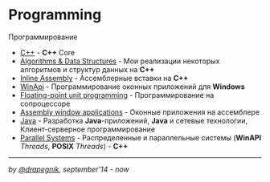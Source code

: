 # Programming

Программирование

* [C++](https://github.com/Drapegnik/bsu/tree/master/programming/c++) - **C++**
  Core
* [Algorithms & Data Structures](https://github.com/Drapegnik/bsu/tree/master/programming/algorithms-data-structures) -
  Мои реализации некоторых алгоритмов и структур данных на **C++**
* [Inline Assembly](https://github.com/Drapegnik/bsu/tree/master/programming/inline-assembly) -
  Ассемблерные вставки на **C++**
* [WinApi](https://github.com/Drapegnik/bsu/tree/master/programming/winapi) -
  Программирование оконных приложений для **Windows**
* [Floating-point unit programming](https://github.com/Drapegnik/bsu/tree/master/programming/fpu) -
  Программирование на сопроцессоре
* [Assembly window applications](https://github.com/Drapegnik/bsu/tree/master/programming/radasm) -
  Оконные приложения на ассемблере
* [Java](https://github.com/Drapegnik/bsu/tree/master/programming/java) -
  Разработка **Java**-приложений, **Java** и сетевые технологии,
  Клиент-серверное программирование
* [Parallel Systems](https://github.com/Drapegnik/bsu/tree/master/programming/parallel-systems) -
  Распределенные и параллельные системы (**WinAPI** _Threads_, **POSIX**
  _Threads_) - **C++**

---

_by [@drapegnik](https://github.com/Drapegnik), september'14 - now_
